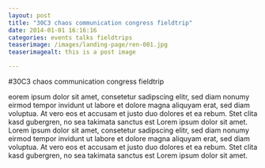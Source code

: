 ```yaml
---
layout: post
title: "30C3 chaos communication congress fieldtrip"
date: 2014-01-01 16:16:16
categories: events talks fieldtrips
teaserimage: /images/landing-page/ren-001.jpg
teaserimagealt: this is a post image

---
```


#30C3 chaos communication congress fieldtrip

eorem ipsum dolor sit amet, consetetur sadipscing elitr, sed diam nonumy eirmod tempor invidunt ut labore et dolore magna aliquyam erat, sed diam voluptua. At vero eos et accusam et justo duo dolores et ea rebum. Stet clita kasd gubergren, no sea takimata sanctus est Lorem ipsum dolor sit amet. Lorem ipsum dolor sit amet, consetetur sadipscing elitr, sed diam nonumy eirmod tempor invidunt ut labore et dolore magna aliquyam erat, sed diam voluptua. At vero eos et accusam et justo duo dolores et ea rebum. Stet clita kasd gubergren, no sea takimata sanctus est Lorem ipsum dolor sit amet.
